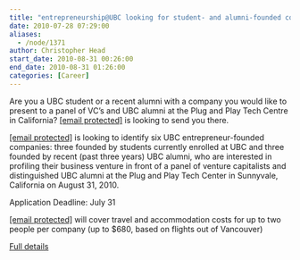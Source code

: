 ```yaml
---
title: "entrepreneurship@UBC looking for student- and alumni-founded companies"
date: 2010-07-28 07:29:00
aliases:
  - /node/1371
author: Christopher Head
start_date: 2010-08-31 00:26:00
end_date: 2010-08-31 01:26:00
categories: [Career]
---
```


Are you a UBC student or a recent alumni with a company you would like to present to a panel of VC’s and UBC alumni at the Plug and Play Tech Centre in California? [\[email protected\]](/cdn-cgi/l/email-protection) is looking to send you there.

[\[email protected\]](/cdn-cgi/l/email-protection) is looking to identify six UBC entrepreneur-founded companies: three founded by students currently enrolled at UBC and three founded by recent (past three years) UBC alumni, who are interested in profiling their business venture in front of a panel of venture capitalists and distinguished UBC alumni at the Plug and Play Tech Center in Sunnyvale, California on August 31, 2010.

Application Deadline: July 31

[\[email protected\]](/cdn-cgi/l/email-protection) will cover travel and accommodation costs for up to two people per company (up to $680, based on flights out of Vancouver)

[Full details](http://entrepreneurship.ubc.ca/2010/make-a-splash-at-silicon-valley)
